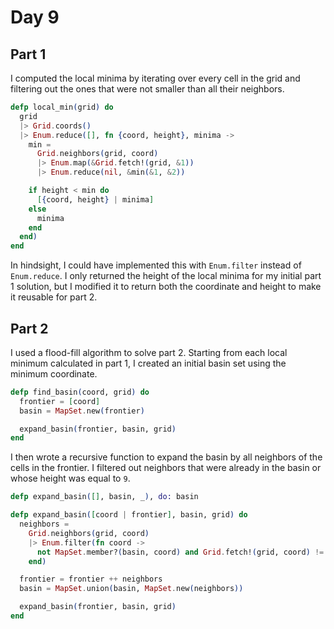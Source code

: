 # Day 9

## Part 1

I computed the local minima by iterating over every cell in the grid and filtering out the ones that were not smaller than all their neighbors.

```elixir
defp local_min(grid) do
  grid
  |> Grid.coords()
  |> Enum.reduce([], fn {coord, height}, minima ->
    min =
      Grid.neighbors(grid, coord)
      |> Enum.map(&Grid.fetch!(grid, &1))
      |> Enum.reduce(nil, &min(&1, &2))

    if height < min do
      [{coord, height} | minima]
    else
      minima
    end
  end)
end
```

In hindsight, I could have implemented this with `Enum.filter` instead of `Enum.reduce`. I only returned the height of the local minima for my initial part 1 solution, but I modified it to return both the coordinate and height to make it reusable for part 2.

## Part 2

I used a flood-fill algorithm to solve part 2. Starting from each local minimum calculated in part 1, I created an initial basin set using the minimum coordinate.

```elixir
defp find_basin(coord, grid) do
  frontier = [coord]
  basin = MapSet.new(frontier)

  expand_basin(frontier, basin, grid)
end
```

I then wrote a recursive function to expand the basin by all neighbors of the cells in the frontier. I filtered out neighbors that were already in the basin or whose height was equal to `9`.

```elixir
defp expand_basin([], basin, _), do: basin

defp expand_basin([coord | frontier], basin, grid) do
  neighbors =
    Grid.neighbors(grid, coord)
    |> Enum.filter(fn coord ->
      not MapSet.member?(basin, coord) and Grid.fetch!(grid, coord) != 9
    end)

  frontier = frontier ++ neighbors
  basin = MapSet.union(basin, MapSet.new(neighbors))

  expand_basin(frontier, basin, grid)
end
```
